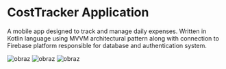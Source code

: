 # CostTracker Application
A mobile app designed to track and manage daily expenses. Written in Kotlin language using MVVM architectural pattern along with connection to Firebase platform responsible for database and authentication system.

![obraz](https://user-images.githubusercontent.com/25527165/160902317-29018230-5256-4a6a-8a7b-71cac9b8036b.png)
![obraz](https://user-images.githubusercontent.com/25527165/160902344-efa98753-79bc-4c7b-ac3c-766945925496.png)
![obraz](https://user-images.githubusercontent.com/25527165/160902355-c589d396-38b7-418b-b759-673681d3a8ff.png)
